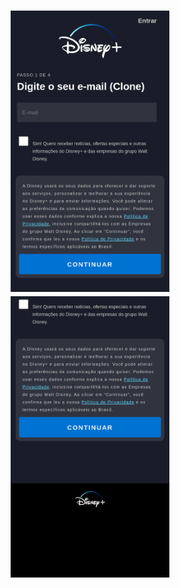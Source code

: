 <h1 align="center">
   <img src="assets/images/checkout-page-1.png" alt="" width="254" height="450">
   <img src="assets/images/checkout-page-footer.png" alt="" width="254" height="450">
</h1>
